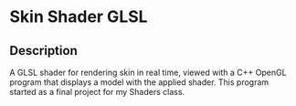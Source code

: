# Skin Shader GLSL

## Description
A GLSL shader for rendering skin in real time, viewed with a C++ OpenGL program that displays a model with the applied shader. This program started as a final project for my Shaders class.